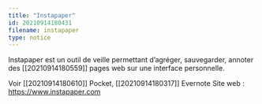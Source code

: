 ```yaml
---
title: "Instapaper"
id: 20210914180431
filename: instapaper
type: notice
---
```


Instapaper est un outil de veille permettant d’agréger, sauvegarder, annoter des [[20210914180559]] pages web sur une interface personnelle.

Voir [[20210914180610]] Pocket, [[20210914180317]] Evernote
Site web : <https://www.instapaper.com>

